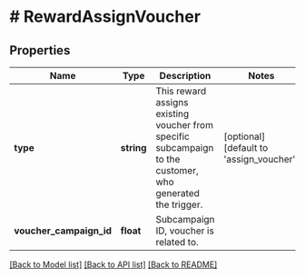 # # RewardAssignVoucher

## Properties

Name | Type | Description | Notes
------------ | ------------- | ------------- | -------------
**type** | **string** | This reward assigns existing voucher from specific subcampaign to the customer, who generated the trigger. | [optional] [default to 'assign_voucher']
**voucher_campaign_id** | **float** | Subcampaign ID, voucher is related to. | 

[[Back to Model list]](../../README.md#documentation-for-models) [[Back to API list]](../../README.md#documentation-for-api-endpoints) [[Back to README]](../../README.md)


